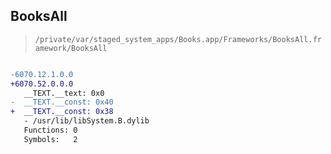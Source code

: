 ## BooksAll

> `/private/var/staged_system_apps/Books.app/Frameworks/BooksAll.framework/BooksAll`

```diff

-6070.12.1.0.0
+6070.52.0.0.0
   __TEXT.__text: 0x0
-  __TEXT.__const: 0x40
+  __TEXT.__const: 0x38
   - /usr/lib/libSystem.B.dylib
   Functions: 0
   Symbols:   2

```
